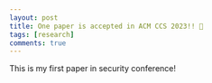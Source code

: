 ```yaml
---
layout: post
title: One paper is accepted in ACM CCS 2023!! 🎉
tags: [research]
comments: true
---
```


This is my first paper in security conference!